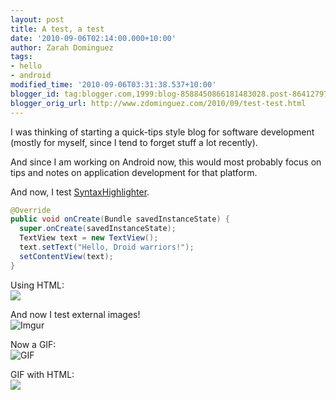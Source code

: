 ```yaml
---
layout: post
title: A test, a test
date: '2010-09-06T02:14:00.000+10:00'
author: Zarah Dominguez
tags:
- hello
- android
modified_time: '2010-09-06T03:31:38.537+10:00'
blogger_id: tag:blogger.com,1999:blog-8588450866181483028.post-8641279766713478805
blogger_orig_url: http://www.zdominguez.com/2010/09/test-test.html
---
```


I was thinking of starting a quick-tips style blog for software development (mostly for myself, since I tend to forget stuff a lot recently).

And since I am working on Android now, this would most probably focus on tips and notes on application development for that platform.

And now, I test [SyntaxHighlighter](http://alexgorbatchev.com/SyntaxHighlighter/).



```java
@Override
public void onCreate(Bundle savedInstanceState) {
  super.onCreate(savedInstanceState);
  TextView text = new TextView();
  text.setText("Hello, Droid warriors!");
  setContentView(text);
}
```



Using HTML:  
<img src="https://i.imgur.com/g3M5YgK.png">


And now I test external images!  
![Imgur](https://i.imgur.com/g3M5YgK.png)


Now a GIF:  
![GIF](https://i.imgur.com/Bz3DVdd.gifv)

GIF with HTML:  
<img src="https://i.imgur.com/Bz3DVdd.gif" >
